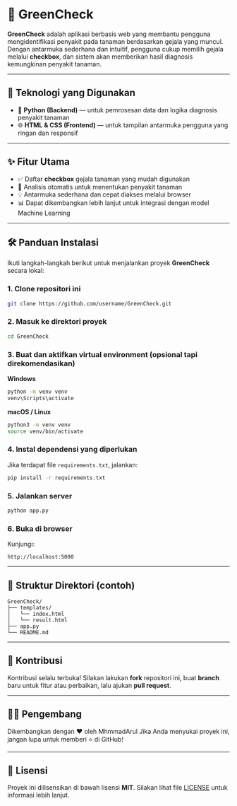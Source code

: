 # 🌿 GreenCheck

**GreenCheck** adalah aplikasi berbasis web yang membantu pengguna mengidentifikasi penyakit pada tanaman berdasarkan gejala yang muncul.
Dengan antarmuka sederhana dan intuitif, pengguna cukup memilih gejala melalui **checkbox**, dan sistem akan memberikan hasil diagnosis kemungkinan penyakit tanaman.

---

## 🚀 Teknologi yang Digunakan

* 🐍 **Python (Backend)** — untuk pemrosesan data dan logika diagnosis penyakit tanaman
* 🌐 **HTML & CSS (Frontend)** — untuk tampilan antarmuka pengguna yang ringan dan responsif

---

## ✨ Fitur Utama

* ✅ Daftar **checkbox** gejala tanaman yang mudah digunakan
* 🌱 Analisis otomatis untuk menentukan penyakit tanaman
* 💡 Antarmuka sederhana dan cepat diakses melalui browser
* 📊 Dapat dikembangkan lebih lanjut untuk integrasi dengan model Machine Learning

---

## 🛠️ Panduan Instalasi

Ikuti langkah-langkah berikut untuk menjalankan proyek **GreenCheck** secara lokal:

### 1. Clone repositori ini

```bash
git clone https://github.com/username/GreenCheck.git
```

### 2. Masuk ke direktori proyek

```bash
cd GreenCheck
```

### 3. Buat dan aktifkan virtual environment (opsional tapi direkomendasikan)

**Windows**

```bash
python -m venv venv
venv\Scripts\activate
```

**macOS / Linux**

```bash
python3 -m venv venv
source venv/bin/activate
```

### 4. Instal dependensi yang diperlukan

Jika terdapat file `requirements.txt`, jalankan:

```bash
pip install -r requirements.txt
```

### 5. Jalankan server

```bash
python app.py
```

### 6. Buka di browser

Kunjungi:

```
http://localhost:5000
```

---

## 📂 Struktur Direktori (contoh)

```
GreenCheck/
├── templates/
│   └── index.html
│   └── result.html   
├── app.py
└── README.md
```

---

## 🤝 Kontribusi

Kontribusi selalu terbuka!
Silakan lakukan **fork** repositori ini, buat **branch** baru untuk fitur atau perbaikan, lalu ajukan **pull request**.

---

## 🧑‍💻 Pengembang

Dikembangkan dengan ❤️ oleh MhmmadArul
Jika Anda menyukai proyek ini, jangan lupa untuk memberi ⭐ di GitHub!

---

## 📜 Lisensi

Proyek ini dilisensikan di bawah lisensi **MIT**.
Silakan lihat file [LICENSE](LICENSE) untuk informasi lebih lanjut.
